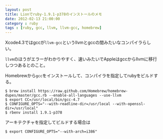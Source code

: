 ```yaml
---
layout: post
title: Lionでruby-1.9.1-p378のインストールのメモ
date: 2012-02-13 21:00:00
category : ruby
tags : [ruby, gcc, llvm, llvm-gcc, homebrew]
---
```


Xcode4.3ではgccが`llvm-gcc`というllvmとgccの間みたいなコンパイラらしい。

`llvm`のほうがエラーがわかりやすく、速いみたいでAppleはgccからllvmに移行しつつあるとのこと。

Homebrewから`gcc`をインストールして、コンパイラを指定してrubyをビルドする。

	$ brew install https://raw.github.com/Homebrew/homebrew-dupes/master/gcc.rb --enable-all-languages --use-llvm
	$ export CC=/usr/local/bin/gcc-4.7
	$ CONFIGURE_OPTS="--with-readline-dir=/usr/local --with-openssl-dir=/usr/local"
	$ rbenv install 1.9.1-p378

アーキテクチャを指定してビルドする場合は

	$ export CONFIGURE_OPTS="--with-arch=i386"